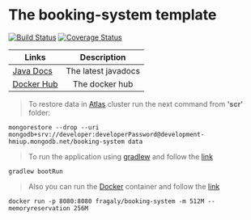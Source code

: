 # The booking-system template

[![Build Status](https://travis-ci.com/fragaLY/booking-system.svg?branch=master)](https://travis-ci.com/fragaLY/booking-system) 
[![Coverage Status](https://coveralls.io/repos/github/fragaLY/booking-system/badge.svg?branch=master)](https://coveralls.io/github/fragaLY/booking-system?branch=master)

| Links        | Description     |
| ------------- |:-------------:|
| [Java Docs](https://fragaly.github.io/booking-system/)     | The latest javadocs |
| [Docker Hub](https://hub.docker.com/r/fragaly/booking-system)   | The docker hub |

> To restore data in [Atlas](https://www.mongodb.com/cloud/atlas) cluster run the next command from <b>'scr'</b> folder:
```
mongorestore --drop --uri mongodb+srv://developer:developerPassword@development-hmiup.mongodb.net/booking-system data
```

> To run the application using [gradlew](https://docs.gradle.org/current/userguide/gradle_wrapper.html) and follow the [link](http://localhost:8080)
```
gradlew bootRun
``` 

> Also you can run the [Docker](https://www.docker.com/resources/what-container) container and follow the [link](http://localhost:8080)
```
docker run -p 8080:8080 fragaly/booking-system -m 512M --memoryreservation 256M
```
